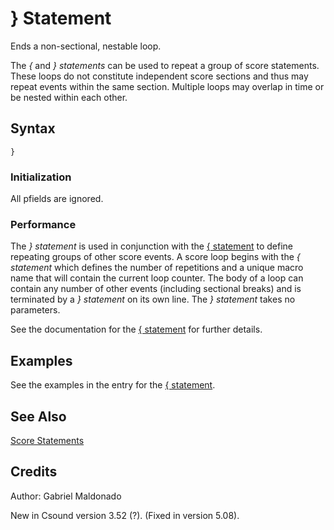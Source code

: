 <!--
id:rightbrace
category:
-->
# } Statement
Ends a non-sectional, nestable loop.

The _{_ and _} statements_ can be used to repeat a group of score statements. These loops do not constitute independent score sections and thus may repeat events within the same section.  Multiple loops may overlap in time or be nested within each other.

## Syntax
``` csound-orc
}
```

### Initialization

All pfields are ignored.

### Performance

The _} statement_ is used in conjunction with the [{ statement](../../scoregens/leftbrace) to define repeating groups of other score events.  A score loop begins with the _{ statement_ which defines the number of repetitions and a unique macro name that will contain the current loop counter.  The body of a loop can contain any number of other events (including sectional breaks) and is terminated by a _} statement_ on its own line. The _} statement_ takes no parameters.

See the documentation for the [{ statement](../../scoregens/leftbrace) for further details.

## Examples

See the examples in the entry for the [{ statement](../../scoregens/leftbrace).

## See Also

[Score Statements](../../score/statemnt)

## Credits

Author: Gabriel Maldonado<br>

New in Csound version 3.52 (?).  (Fixed in version 5.08).
